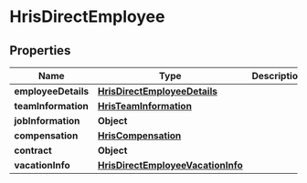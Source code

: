 

# HrisDirectEmployee


## Properties

| Name | Type | Description | Notes |
|------------ | ------------- | ------------- | -------------|
|**employeeDetails** | [**HrisDirectEmployeeDetails**](HrisDirectEmployeeDetails.md) |  |  |
|**teamInformation** | [**HrisTeamInformation**](HrisTeamInformation.md) |  |  |
|**jobInformation** | **Object** |  |  |
|**compensation** | [**HrisCompensation**](HrisCompensation.md) |  |  |
|**contract** | **Object** |  |  |
|**vacationInfo** | [**HrisDirectEmployeeVacationInfo**](HrisDirectEmployeeVacationInfo.md) |  |  [optional] |



